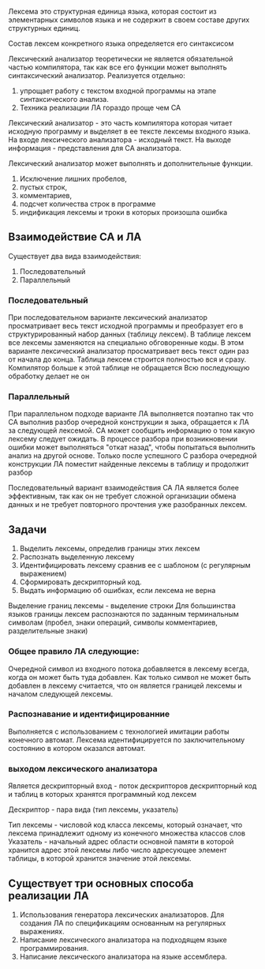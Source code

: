 Лексема это структурная единица языка, которая состоит из элементарных символов языка и не содержит в своем составе других структурных единиц. 

Состав лексем конкретного языка определяется его синтаксисом 

Лексический анализатор теоретически не является обязательной частью компилятора, так как все его функции может выполнять синтаксический анализатор. Реализуется отдельно:
1) упрощает работу с текстом входной программы на этапе синтаксического анализа.
2) Техника реализации ЛА гораздо проще чем СА

Лексический анализатор - это часть компилятора которая читает исходную программу и выделяет в ее тексте лексемы входного языка. На входе лексического анализатора - исходный текст. На выходе информация - представления для СА анализатора. 

Лексический анализатор может выполнять и дополнительные функции. 
1) Исключение лишних пробелов, 
2) пустых строк,
3) комментариев, 
4) подсчет количества строк в программе 
5) индификация лексемы и троки в которых произошла ошибка 

## Взаимодействие СА и ЛА 
Существует два вида взаимодействия:
1. Последовательный
2. Параллельный
### Последовательный
При последовательном варианте лексический анализатор просматривает весь текст исходной программы и преобразует его в структурированный набор данных (таблицу лексем). В таблице лексем все лексемы заменяются на специально обговоренные коды. 
В этом варианте лексический анализатор просматривает весь текст один раз от начала до конца. Таблица лексем строится полностью вся и сразу. Компилятор больше к этой таблице не обращается Всю последующую обработку делает не он 

### Параллельный
При параллельном подходе варианте ЛА выполняется поэтапно так что СА выполнив разбор очередной конструкции я зыка, обращается к ЛА за следующей лексемой. СА может сообщить информацию о том какую лексему следует ожидать. В процессе разбора при возникновении ошибки может выполняться "откат назад", чтобы попытаться выполнить анализ на другой основе.
Только после успешного С разбора очередной конструкции ЛА поместит найденные лексемы в таблицу и продолжит разбор 

Последовательный вариант взаимодействия СА ЛА является более эффективным, так как он не требует сложной организации обмена данных и не требует повторного прочтения уже разобранных лексем. 

## Задачи  
1) Выделить лексемы, определив границы этих лексем
2) Распознать выделенную лексему 
3) Идентифицировать лексему сравнив ее с шаблоном (с регулярным выражением)
4) Сформировать дескрипторный код.
5) Выдать информацию об ошибках, если лексема не верна 

Выделение границ лексемы - выделение строки
Для большинства языков границы лексем распознаются по заданным терминальным символам (пробел, знаки операций, символы комментариев, разделительные знаки)

### Общее правило ЛА следующие:
Очередной символ из входного потока добавляется в лексему всегда, когда он может быть туда добавлен. Как только символ не может быть добавлен в лексему считается, что он является границей лексемы и началом следующей лексемы. 

### Распознавание и идентифицированние  
Выполняется с использованием с технологией имитации работы конечного автомат. Лексема идентифицируется по заключительному состоянию в котором оказался автомат.

### выходом лексического анализатора
Является дескрипторный вход - поток дескрипторов дескрипторный код и таблиц в которых хранятся программный код лексем

Дескриптор - пара вида (тип лексемы, указатель)

Тип лексемы - числовой код класса лексемы, который означает, что лексема принадлежит одному из конечного множества классов слов
Указатель - начальный адрес области основной памяти в которой хранится адрес этой лексемы либо число адресующее элемент таблицы, в которой хранится значение этой лексемы. 

## Существует три основных способа реализации ЛА
1. Использования генератора лексических анализаторов. Для создания ЛА по спецификациям основанным на регулярных выражениях. 
2. Написание лексического анализатора на подходящем языке программирования.
3. Написание лексического анализатора на языке ассемблера.

